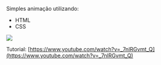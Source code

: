 Simples animação utilizando:

- HTML
- CSS

![](giphy.gif)


Tutorial: [https://www.youtube.com/watch?v=_7nlRGvmt_Q](https://www.youtube.com/watch?v=_7nlRGvmt_Q)